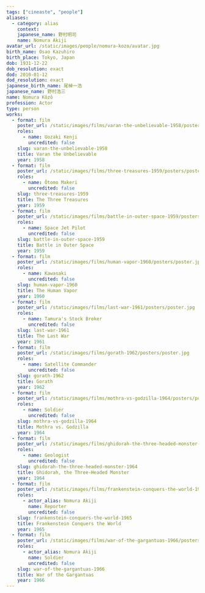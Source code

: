 ```yaml
---
tags: ["cineaste", "people"]
aliases:
  - category: alias
    context:
    japanese_name: 野村明司
    name: Nomura Akiji
avatar_url: /static/images/people/nomura-kozo/avatar.jpg
birth_name: Osao Kazuhiro
birth_place: Tokyo, Japan
dob: 1931-12-22
dob_resolution: exact
dod: 2010-01-12
dod_resolution: exact
japanese_birth_name: 尾棹一浩
japanese_name: 野村浩三
name: Nomura Kôzô
profession: Actor
type: person
works:
  - format: film
    poster_url: /static/images/films/varan-the-unbelievable-1958/posters/poster.jpg
    roles:
      - name: Uozaki Kenji
        uncredited: false
    slug: varan-the-unbelievable-1958
    title: Varan the Unbelievable
    year: 1958
  - format: film
    poster_url: /static/images/films/three-treasures-1959/posters/poster.jpg
    roles:
      - name: Ôtomo Makeri
        uncredited: false
    slug: three-treasures-1959
    title: The Three Treasures
    year: 1959
  - format: film
    poster_url: /static/images/films/battle-in-outer-space-1959/posters/poster.jpg
    roles:
      - name: Space Jet Pilot
        uncredited: false
    slug: battle-in-outer-space-1959
    title: Battle in Outer Space
    year: 1959
  - format: film
    poster_url: /static/images/films/human-vapor-1960/posters/poster.jpg
    roles:
      - name: Kawasaki
        uncredited: false
    slug: human-vapor-1960
    title: The Human Vapor
    year: 1960
  - format: film
    poster_url: /static/images/films/last-war-1961/posters/poster.jpg
    roles:
      - name: Tamura's Stock Broker
        uncredited: false
    slug: last-war-1961
    title: The Last War
    year: 1961
  - format: film
    poster_url: /static/images/films/gorath-1962/posters/poster.jpg
    roles:
      - name: Satellite Commander
        uncredited: false
    slug: gorath-1962
    title: Gorath
    year: 1962
  - format: film
    poster_url: /static/images/films/mothra-vs-godzilla-1964/posters/poster.jpg
    roles:
      - name: Soldier
        uncredited: false
    slug: mothra-vs-godzilla-1964
    title: Mothra vs. Godzilla
    year: 1964
  - format: film
    poster_url: /static/images/films/ghidorah-the-three-headed-monster-1964/posters/poster.jpg
    roles:
      - name: Geologist
        uncredited: false
    slug: ghidorah-the-three-headed-monster-1964
    title: Ghidorah, the Three-Headed Monster
    year: 1964
  - format: film
    poster_url: /static/images/films/frankenstein-conquers-the-world-1965/posters/poster.jpg
    roles:
      - actor_alias: Nomura Akiji
        name: Reporter
        uncredited: false
    slug: frankenstein-conquers-the-world-1965
    title: Frankenstein Conquers the World
    year: 1965
  - format: film
    poster_url: /static/images/films/war-of-the-gargantuas-1966/posters/poster.jpg
    roles:
      - actor_alias: Nomura Akiji
        name: Soldier
        uncredited: false
    slug: war-of-the-gargantuas-1966
    title: War of the Gargantuas
    year: 1966
---
```

